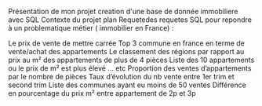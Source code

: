 Présentation de mon projet creation d'une base de donnée immobiliere avec SQL 
Contexte du projet
plan
Requetedes requetes  SQL pour repondre à un problematique métier ( immobilier en France)  : 

Le prix de vente de mettre carrée 
Top 3 commune en france en terme de vente/achat des appartements
Le classement des régions par rapport au prix au m² des appartements de plus de 4 pièces
Liste des 10 appartements ou le prix de m² est plus élevé ... etc
Proportion des ventes d’appartements par le nombre de pièces
Taux d’évolution du nb vente entre 1er trim et second trim
Liste des communes ayant eu moins de 50 ventes
Différence en pourcentage du prix m² entre appartement de  2p et 3p

